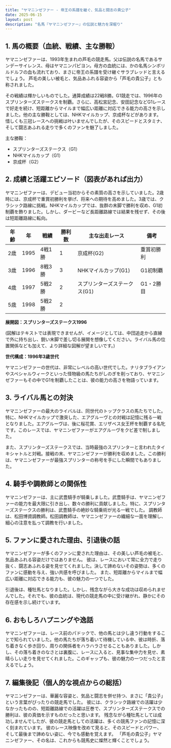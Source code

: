 ```yaml
---
title: "ヤマニンゼファー - 帝王の系譜を継ぐ、気品と闘志の貴公子"
date: 2025-06-15
layout: post
description: "名馬『ヤマニンゼファー』の伝説と魅力を深堀り"
---
```


## 1. 馬の概要（血統、戦績、主な勝鞍）

ヤマニンゼファーは、1993年生まれの芦毛の競走馬。父は伝説の名馬であるサンデーサイレンス、母はヤマニンパピヨン。母方の血統には、かの名馬シンボリルドルフの血も流れており、まさに帝王の系譜を受け継ぐサラブレッドと言えるでしょう。  芦毛の美しい被毛と、気品あふれる容姿から「芦毛の貴公子」とも称されました。

その戦績は輝かしいものでした。通算成績は22戦8勝。G1競走では、1996年のスプリンターズステークスを制覇。さらに、高松宮記念、安田記念などG1レースで好走を続け、短距離からマイルまで幅広い距離に対応できる能力の高さを示しました。他の主な勝鞍としては、NHKマイルカップ、京成杯などがあります。  惜しくも三冠レースへの挑戦は叶いませんでしたが、そのスピードとスタミナ、そして闘志あふれる走りで多くのファンを魅了しました。

主な勝鞍：

* スプリンターズステークス（G1）
* NHKマイルカップ（G1）
* 京成杯（G2）


## 2. 成績と活躍エピソード（図表があれば出力）

ヤマニンゼファーは、デビュー当初からその素質の高さを示していました。2歳時には、京成杯で重賞初勝利を挙げ、将来への期待を高めました。3歳では、クラシック路線に挑戦。NHKマイルカップでは、抜群の末脚で勝利を収め、G1初制覇を飾りました。しかし、ダービーなど長距離路線では結果を残せず、その後は短距離路線に転向。

| 年齢 | 年 | 戦績 | 勝利数 | 主な出走レース | 備考 |
|---|---|---|---|---|---|
| 2歳 | 1995 | 4戦1勝 | 1 | 京成杯(G2) | 重賞初勝利 |
| 3歳 | 1996 | 8戦3勝 | 3 | NHKマイルカップ(G1) | G1初制覇 |
| 4歳 | 1997 | 5戦2勝 | 2 | スプリンターズステークス(G1) | G1・2勝目 |
| 5歳 | 1998 | 5戦2勝 | 2 |  |  |


**展開図：スプリンターズステークス1996**

(図解はテキストでは表現できませんが、イメージとしては、中団追走から直線で外に持ち出し、鋭い末脚で差し切る展開を想像してください。ライバル馬の位置関係なども加えて、より詳細な図解が望ましいです。)


**世代構成：1996年3歳世代**

ヤマニンゼファーの世代は、非常にレベルの高い世代でした。ナリタブライアンやスペシャルウィークといった怪物級の馬たちがしのぎを削っており、ヤマニンゼファーもその中でG1を制覇したことは、彼の能力の高さを物語っています。


## 3. ライバル馬との対決

ヤマニンゼファーの最大のライバルは、同世代のトップクラスの馬たちでした。特に、NHKマイルカップで激突した、エアグルーヴとの対戦は記憶に残る一戦となりました。エアグルーヴは、後に桜花賞、エリザベス女王杯を制覇する名牝です。このレースでは、ヤマニンゼファーがエアグルーヴをクビ差で制しました。

また、スプリンターズステークスでは、当時最強のスプリンターと言われたタイキシャトルと対戦。接戦の末、ヤマニンゼファーが勝利を収めました。この勝利は、ヤマニンゼファーが最強スプリンターの称号を手にした瞬間でもありました。


## 4. 騎手や調教師との関係性

ヤマニンゼファーは、主に武豊騎手が騎乗しました。武豊騎手は、ヤマニンゼファーの能力を最大限に引き出し、数々の勝利に貢献しました。特に、スプリンターズステークスの勝利は、武豊騎手の絶妙な騎乗術が光る一戦でした。  調教師は、松田博資調教師。松田調教師は、ヤマニンゼファーの繊細な一面を理解し、細心の注意を払って調教を行いました。


## 5. ファンに愛された理由、引退後の話

ヤマニンゼファーが多くのファンに愛された理由は、その美しい芦毛の被毛と、気品あふれる容姿だけではありません。  彼は、レースにおいて常に全力で走り抜く、闘志あふれる姿を見せてくれました。決して諦めないその姿勢は、多くのファンに感動を与え、強い共感を呼びました。  また、短距離からマイルまで幅広い距離に対応できる能力も、彼の魅力の一つでした。

引退後は、種牡馬となりました。しかし、残念ながら大きな成功は収められませんでした。それでも、彼の血統は、現代の競走馬の中に受け継がれ、静かにその存在感を示し続けています。


## 6. おもしろハプニングや逸話

ヤマニンゼファーは、レース前のパドックで、他の馬とは少し違う行動をすることで知られていました。他の馬たちが落ち着いて待機している中、彼は時折、落ち着きなく歩き回り、周りの関係者をハラハラさせることもありました。しかし、その落ち着きのなさとは裏腹に、レースに入ると、見事な集中力を見せ、素晴らしい走りを見せてくれました。このギャップも、彼の魅力の一つだったと言えるでしょう。


## 7. 編集後記（個人的な視点からの総括）

ヤマニンゼファーは、華麗な容姿と、気品と闘志を併せ持つ、まさに「貴公子」という言葉がぴったりの競走馬でした。  彼には、クラシック路線での活躍は少なかったものの、短距離路線での活躍は圧巻で、スプリンターズステークスでの勝利は、彼の真価を示すものだったと思います。  残念ながら種牡馬としては成功しませんでしたが、彼の競走馬としての活躍は、多くの競馬ファンの記憶に深く刻まれています。  彼のレース映像を改めて見ると、そのスピードとパワー、そして最後まで諦めない姿に、今でも感動を覚えます。  「芦毛の貴公子」ヤマニンゼファー、その名は、これからも競馬史に燦然と輝くことでしょう。
